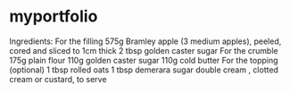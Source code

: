 # myportfolio
Ingredients:
For the filling
575g Bramley apple (3 medium apples), peeled, cored and sliced to 1cm thick
2 tbsp golden caster sugar
For the crumble
175g plain flour
110g golden caster sugar
110g cold butter
For the topping (optional)
1 tbsp rolled oats
1 tbsp demerara sugar
double cream , clotted cream or custard, to serve

